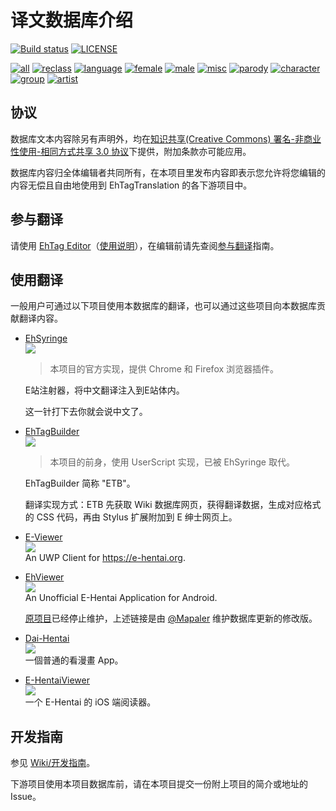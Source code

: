 译文数据库介绍 
==================

[![Build status](https://github.com/EhTagTranslation/Database/workflows/build/badge.svg)](https://github.com/EhTagTranslation/Database/actions)
[![LICENSE](https://img.shields.io/badge/license-by--nc--sa-orange.svg?logo=creative-commons&logoColor=white)](https://github.com/EhTagTranslation/Database/blob/master/LICENSE.md)

<!-- [![Commit](https://img.shields.io/endpoint?color=blueviolet&url=https%3A%2F%2Fehtagconnector.azurewebsites.net%2Fapi%2Fdatabase%2F~badge)](https://github.com/EhTagTranslation/Database/tree/master)  -->
[![all](https://img.shields.io/endpoint?color=brightgreen&url=https%3A%2F%2Fehtagconnector.azurewebsites.net%2Fapi%2Fdatabase%2F~badge%2Fall)](https://editor.ehtt.now.sh/list/all)
[![reclass](https://img.shields.io/endpoint?color=tomato&url=https%3A%2F%2Fehtagconnector.azurewebsites.net%2Fapi%2Fdatabase%2F~badge%2Freclass)](https://editor.ehtt.now.sh/list/reclass)
[![language](https://img.shields.io/endpoint?color=deepskyblue&url=https%3A%2F%2Fehtagconnector.azurewebsites.net%2Fapi%2Fdatabase%2F~badge%2Flanguage)](https://editor.ehtt.now.sh/list/language)
[![female](https://img.shields.io/endpoint?color=deeppink&url=https%3A%2F%2Fehtagconnector.azurewebsites.net%2Fapi%2Fdatabase%2F~badge%2Ffemale)](https://editor.ehtt.now.sh/list/female)
[![male](https://img.shields.io/endpoint?color=slateblue&url=https%3A%2F%2Fehtagconnector.azurewebsites.net%2Fapi%2Fdatabase%2F~badge%2Fmale)](https://editor.ehtt.now.sh/list/male)
[![misc](https://img.shields.io/endpoint?color=lightgray&url=https%3A%2F%2Fehtagconnector.azurewebsites.net%2Fapi%2Fdatabase%2F~badge%2Fmisc)](https://editor.ehtt.now.sh/list/misc)
[![parody](https://img.shields.io/endpoint?color=darkviolet&url=https%3A%2F%2Fehtagconnector.azurewebsites.net%2Fapi%2Fdatabase%2F~badge%2Fparody)](https://editor.ehtt.now.sh/list/parody)
[![character](https://img.shields.io/endpoint?color=cadetblue&url=https%3A%2F%2Fehtagconnector.azurewebsites.net%2Fapi%2Fdatabase%2F~badge%2Fcharacter)](https://editor.ehtt.now.sh/list/character)
[![group](https://img.shields.io/endpoint?color=darkkhaki&url=https%3A%2F%2Fehtagconnector.azurewebsites.net%2Fapi%2Fdatabase%2F~badge%2Fgroup)](https://editor.ehtt.now.sh/list/group)
[![artist](https://img.shields.io/endpoint?color=chocolate&url=https%3A%2F%2Fehtagconnector.azurewebsites.net%2Fapi%2Fdatabase%2F~badge%2Fartist)](https://editor.ehtt.now.sh/list/artist)

## 协议

数据库文本内容除另有声明外，均在[知识共享(Creative Commons) 署名-非商业性使用-相同方式共享 3.0 协议](https://github.com/EhTagTranslation/Database/blob/master/LICENSE.md)下提供，附加条款亦可能应用。

数据库内容归全体编辑者共同所有，在本项目里发布内容即表示您允许将您编辑的内容无偿且自由地使用到 EhTagTranslation 的各下游项目中。

## 参与翻译

请使用 [EhTag Editor](https://editor.ehtt.now.sh)（[使用说明](https://github.com/EhTagTranslation/Editor/wiki)），在编辑前请先查阅[参与翻译](https://github.com/EhTagTranslation/Database/wiki/参与翻译)指南。

## 使用翻译

一般用户可通过以下项目使用本数据库的翻译，也可以通过这些项目向本数据库贡献翻译内容。

* [EhSyringe](https://github.com/EhTagTranslation/EhSyringe)  
  ![][plat-web]  
  > 本项目的官方实现，提供 Chrome 和 Firefox 浏览器插件。
  
  E站注射器，将中文翻译注入到E站体内。
  
  这一针打下去你就会说中文了。

* [EhTagBuilder](https://github.com/Mapaler/EhTagTranslator/wiki/EhTagBuilder)  
  ![][plat-web]  
  > 本项目的前身，使用 UserScript 实现，已被 EhSyringe 取代。

  EhTagBuilder 简称 "ETB"。

  翻译实现方式：ETB 先获取 Wiki 数据库网页，获得翻译数据，生成对应格式的 CSS 代码，再由 Stylus 扩展附加到 E 绅士网页上。

* [E-Viewer](https://github.com/OpportunityLiu/E-Viewer)  
  ![][plat-uwp]  
  An UWP Client for <https://e-hentai.org>.

* [EhViewer](https://github.com/Mapaler/EhViewer)  
  ![][plat-android]  
  An Unofficial E-Hentai Application for Android.
  
  [原项目](https://github.com/seven332/EhViewer)已经停止维护，上述链接是由 [@Mapaler](https://github.com/Mapaler)  维护数据库更新的修改版。

* [Dai-Hentai](https://github.com/DaidoujiChen/Dai-Hentai)  
  ![][plat-ios]  
  一個普通的看漫畫 App。
  
* [E-HentaiViewer](https://github.com/kayanouriko/E-HentaiViewer)  
  ![][plat-ios]  
  一个 E-Hentai 的 iOS 端阅读器。
  
## 开发指南

参见 [Wiki/开发指南](https://github.com/EhTagTranslation/Database/wiki/开发指南)。

下游项目使用本项目数据库前，请在本项目提交一份附上项目的简介或地址的 Issue。

[plat-web]: https://img.shields.io/badge/platform-web-red.svg?logo=javascript
[plat-ios]: https://img.shields.io/badge/platform-iOS-lightgrey.svg?logo=apple
[plat-uwp]: https://img.shields.io/badge/platform-UWP-blue.svg?logo=windows
[plat-android]: https://img.shields.io/badge/platform-Android-brightgreen.svg?logo=android
